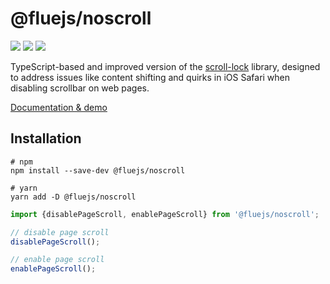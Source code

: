 # @fluejs/noscroll

[<img src="https://pkg-size.dev/badge/bundle/4459">](https://pkg-size.dev/@fluejs%2Fnoscroll)
[<img src="https://img.shields.io/npm/v/@fluejs/noscroll.svg">](https://www.npmjs.com/package/@fluejs/noscroll)
<img src="https://img.shields.io/npm/l/@fluejs/noscroll">

TypeScript-based and improved version of the [scroll-lock](https://github.com/FL3NKEY/scroll-lock) library, designed to address issues like content shifting and quirks in iOS Safari when disabling scrollbar on web pages.

[Documentation & demo](https://noscroll.fl3nkey.com/)

## Installation

```shell
# npm
npm install --save-dev @fluejs/noscroll

# yarn
yarn add -D @fluejs/noscroll
```

```ts
import {disablePageScroll, enablePageScroll} from '@fluejs/noscroll';

// disable page scroll
disablePageScroll();

// enable page scroll
enablePageScroll();
```